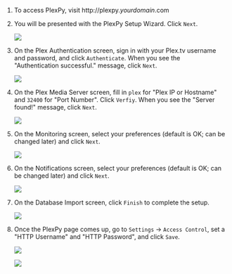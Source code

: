1. To access PlexPy, visit http://plexpy._yourdomain_.com

1. You will be presented with the PlexPy Setup Wizard. Click `Next`.

    ![ ](http://i.imgur.com/NhRj5jH.png)

1. On the Plex Authentication screen, sign in with your Plex.tv username and password, and click `Authenticate`. When you see the "Authentication successful." message, click `Next`.

    ![](http://i.imgur.com/XFvHyV2.png)

1. On the Plex Media Server screen, fill in `plex` for "Plex IP or Hostname" and `32400` for "Port Number". Click `Verfiy`. When you see the "Server found!" message, click `Next`.

    ![](http://i.imgur.com/wnGDojV.png)

1. On the Monitoring screen, select your preferences (default is OK; can be changed later) and click `Next`.

    ![](http://i.imgur.com/ZSDv1T5.png)

1. On the Notifications screen, select your preferences (default is OK; can be changed later) and click `Next`.

    ![](http://i.imgur.com/uoP4bH1.png)

1. On the Database Import screen, click `Finish` to complete the setup.

    ![](http://i.imgur.com/jvPQ6pY.png)

1. Once the PlexPy page comes up, go to `Settings` -> `Access Control`, set a "HTTP Username" and "HTTP Password", and click `Save`.

    ![](http://i.imgur.com/HUV857f.png)


    ![](http://i.imgur.com/adV4EiZ.png)
